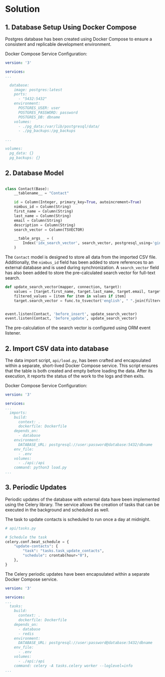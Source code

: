 # Solution

## 1. Database Setup Using Docker Compose

Postgres database has been created using Docker Compose to ensure a consistent and replicable development environment.

Docker Compose Service Configuration:

```yml
version: '3'

services:
...

  database:
    image: postgres:latest
    ports:
      - "5432:5432"
    environment:
      POSTGRES_USER: user
      POSTGRES_PASSWORD: password
      POSTGRES_DB: dbname
    volumes:
      - ./pg_data:/var/lib/postgresql/data/
      - ./pg_backups:/pg_backups

...

volumes:
  pg_data: {}
  pg_backups: {}
```


## 2. Database Model

```python

class Contact(Base):
    __tablename__ = "Contact"

    id = Column(Integer, primary_key=True, autoincrement=True)
    nimbus_id = Column(String)
    first_name = Column(String)
    last_name = Column(String)
    email = Column(String)
    description = Column(String)
    search_vector = Column(TSVECTOR)

    __table_args__ = (
        Index('idx_search_vector', search_vector, postgresql_using='gin'),
    )

```

The `Contact` model is designed to store all data from the imported CSV file. Additionally, the `nimbus_id` field has been added to store references to an external database and is used during synchronization. A `search_vector` field has also been added to store the pre-calculated search vector for full-text search.


```python
def update_search_vector(mapper, connection, target):
    values = [target.first_name, target.last_name, target.email, target.description]
    filtered_values = [item for item in values if item]
    target.search_vector = func.to_tsvector('english', " ".join(filtered_values))


event.listen(Contact, 'before_insert', update_search_vector)
event.listen(Contact, 'before_update', update_search_vector)
```

The pre-calculation of the search vector is configured using ORM event listener.



## 2. Import CSV data into database

The data import script, `api/load.py`, has been crafted and encapsulated within a separate, short-lived Docker Compose service. This script ensures that the table is both created and empty before loading the data. After its execution, it reports the status of the work to the logs and then exits.

Docker Compose Service Configuration:

```yml
version: '3'

services:
...
  imports:
    build:
      context: .
      dockerfile: Dockerfile
    depends_on:
      - database
    environment:
      DATABASE_URL: postgresql://user:password@database:5432/dbname
    env_file:
      - .env
    volumes:
      - ./api:/api
    command: python3 load.py
...
```

## 3. Periodic Updates

Periodic updates of the database with external data have been implemented using the Celery library. The service allows the creation of tasks that can be executed in the background and scheduled as well. 

The task to update contacts is scheduled to run once a day at midnight.

```py
# api/tasks.py

# Schedule the task
celery.conf.beat_schedule = {
    "update-contacts": {
        "task": "tasks.task_update_contacts",
        "schedule": crontab(hour="0"),
    },
}

```

The Celery periodic updates have been encapsulated within a separate Docker Compose service.

```yml
version: '3'

services:
...
  tasks:
    build:
      context: .
      dockerfile: Dockerfile
    depends_on:
      - database
      - redis
    environment:
      DATABASE_URL: postgresql://user:password@database:5432/dbname
    env_file:
      - .env
    volumes:
      - ./api:/api
    command: celery -A tasks.celery worker --loglevel=info
...  
```


